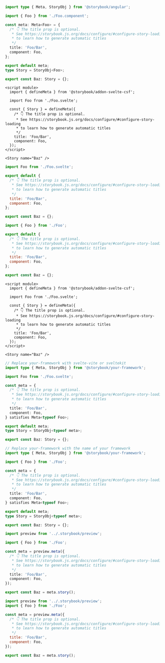 ```ts filename="FooBar.stories.ts" renderer="angular" language="ts"
import type { Meta, StoryObj } from '@storybook/angular';

import { Foo } from './Foo.component';

const meta: Meta<Foo> = {
  /* 👇 The title prop is optional.
   * See https://storybook.js.org/docs/configure/#configure-story-loading
   * to learn how to generate automatic titles
   */
  title: 'Foo/Bar',
  component: Foo,
};

export default meta;
type Story = StoryObj<Foo>;

export const Baz: Story = {};
```

```svelte filename="FooBar.stories.svelte" renderer="svelte" language="js" tabTitle="Svelte CSF"
<script module>
  import { defineMeta } from '@storybook/addon-svelte-csf';

  import Foo from './Foo.svelte';

  const { Story } = defineMeta({
    /* 👇 The title prop is optional.
     * See https://storybook.js.org/docs/configure/#configure-story-loading
     * to learn how to generate automatic titles
     */
    title: 'Foo/Bar',
    component: Foo,
  });
</script>

<Story name="Baz" />
```

```js filename="FooBar.stories.js" renderer="svelte" language="js" tabTitle="CSF"
import Foo from './Foo.svelte';

export default {
  /* 👇 The title prop is optional.
   * See https://storybook.js.org/docs/configure/#configure-story-loading
   * to learn how to generate automatic titles
   */
  title: 'Foo/Bar',
  component: Foo,
};

export const Baz = {};
```

```js filename="FooBar.stories.js|jsx" renderer="common" language="js" tabTitle="CSF 3"
import { Foo } from './Foo';

export default {
  /* 👇 The title prop is optional.
   * See https://storybook.js.org/docs/configure/#configure-story-loading
   * to learn how to generate automatic titles
   */
  title: 'Foo/Bar',
  component: Foo,
};

export const Baz = {};
```

```svelte filename="FooBar.stories.svelte" renderer="svelte" language="ts" tabTitle="Svelte CSF"
<script module>
  import { defineMeta } from '@storybook/addon-svelte-csf';

  import Foo from './Foo.svelte';

  const { Story } = defineMeta({
    /* 👇 The title prop is optional.
     * See https://storybook.js.org/docs/configure/#configure-story-loading
     * to learn how to generate automatic titles
     */
    title: 'Foo/Bar',
    component: Foo,
  });
</script>

<Story name="Baz" />
```

```ts filename="FooBar.stories.ts" renderer="svelte" language="ts" tabTitle="CSF"
// Replace your-framework with svelte-vite or sveltekit
import type { Meta, StoryObj } from '@storybook/your-framework';

import Foo from './Foo.svelte';

const meta = {
  /* 👇 The title prop is optional.
   * See https://storybook.js.org/docs/configure/#configure-story-loading
   * to learn how to generate automatic titles
   */
  title: 'Foo/Bar',
  component: Foo,
} satisfies Meta<typeof Foo>;

export default meta;
type Story = StoryObj<typeof meta>;

export const Baz: Story = {};
```

```ts filename="FooBar.stories.ts|tsx" renderer="common" language="ts" tabTitle="CSF 3"
// Replace your-framework with the name of your framework
import type { Meta, StoryObj } from '@storybook/your-framework';

import { Foo } from './Foo';

const meta = {
  /* 👇 The title prop is optional.
   * See https://storybook.js.org/docs/configure/#configure-story-loading
   * to learn how to generate automatic titles
   */
  title: 'Foo/Bar',
  component: Foo,
} satisfies Meta<typeof Foo>;

export default meta;
type Story = StoryObj<typeof meta>;

export const Baz: Story = {};
```

```ts filename="FooBar.stories.ts|tsx" renderer="react" language="ts" tabTitle="CSF Next 🧪"
import preview from '../.storybook/preview';

import { Foo } from './Foo';

const meta = preview.meta({
  /* 👇 The title prop is optional.
   * See https://storybook.js.org/docs/configure/#configure-story-loading
   * to learn how to generate automatic titles
   */
  title: 'Foo/Bar',
  component: Foo,
});

export const Baz = meta.story();
```

<!-- JS snippets still needed while providing both CSF 3 & Next -->

```js filename="FooBar.stories.js|jsx" renderer="react" language="js" tabTitle="CSF Next 🧪"
import preview from '../.storybook/preview';
import { Foo } from './Foo';

const meta = preview.meta({
  /* 👇 The title prop is optional.
   * See https://storybook.js.org/docs/configure/#configure-story-loading
   * to learn how to generate automatic titles
   */
  title: 'Foo/Bar',
  component: Foo,
});

export const Baz = meta.story();
```
